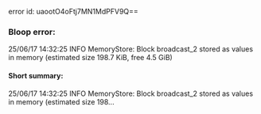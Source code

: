 error id: uaootO4oFtj7MN1MdPFV9Q==
### Bloop error:

25/06/17 14:32:25 INFO MemoryStore: Block broadcast_2 stored as values in memory (estimated size 198.7 KiB, free 4.5 GiB)
#### Short summary: 

25/06/17 14:32:25 INFO MemoryStore: Block broadcast_2 stored as values in memory (estimated size 198...